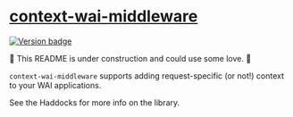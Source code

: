 # [context-wai-middleware][]

[![Version badge][]][version]

🚧 This README is under construction and could use some love. 🚧

`context-wai-middleware` supports adding request-specific (or not!) context to
your WAI applications.

See the Haddocks for more info on the library.

[context-wai-middleware]: https://github.com/jship/context
[Version badge]: https://img.shields.io/hackage/v/context-wai-middleware?color=brightgreen&label=version&logo=haskell
[version]: https://hackage.haskell.org/package/context-wai-middleware
